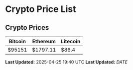 # Crypto Price List

## Crypto Prices
| Bitcoin | Ethereum | Litecoin |
| ------- | -------- | -------- |
| $95151 | $1797.11 | $86.4 |
**Last Updated:** 2025-04-25 19:40 UTC
**Last Updated:** $DATE$
